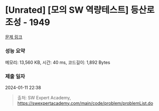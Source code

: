 # [Unrated] [모의 SW 역량테스트] 등산로 조성 - 1949 

[문제 링크](https://swexpertacademy.com/main/code/problem/problemDetail.do?contestProbId=AV5PoOKKAPIDFAUq) 

### 성능 요약

메모리: 13,560 KB, 시간: 40 ms, 코드길이: 1,892 Bytes

### 제출 일자

2024-01-11 22:38



> 출처: SW Expert Academy, https://swexpertacademy.com/main/code/problem/problemList.do